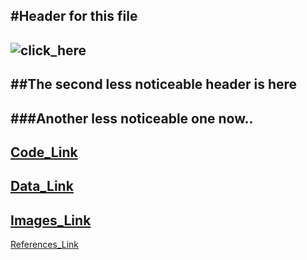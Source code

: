 #Header for this file
---
![click_here](/images/test_image.jpg)
---
##The second less noticeable header is here
---
###Another less noticeable one now..
---
[Code_Link](/code)
---
[Data_Link](/data)
---
[Images_Link](/images)
---
[References_Link](/images)